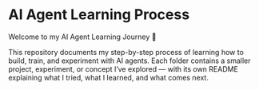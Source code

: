 # AI Agent Learning Process
Welcome to my AI Agent Learning Journey 👋

This repository documents my step-by-step process of learning how to build, train, and experiment with AI agents. Each folder contains a smaller project, experiment, or concept I’ve explored — with its own README explaining what I tried, what I learned, and what comes next.
